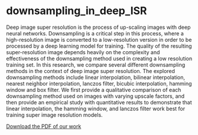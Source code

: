 # downsampling_in_deep_ISR
Deep image super resolution is the process of up-scaling
images with deep neural networks. Downsampling is a
critical step in this process, where a high-resolution image is
converted to a low-resolution version in order to be processed by
a deep learning model for training. The quality of the resulting
super-resolution image depends heavily on the complexity and
effectiveness of the downsampling method used in creating a
low resolution training set. In this research, we compare several
different downsampling methods in the context of deep image
super resolution. The explored downsampling methods include
linear interpolation, bilinear interpolation, nearest neighbor interpolation, lanczos filter, bicubic interpolation, hamming window
and box filter. We first provide a qualitative comparison of
each downsampling method used on images with varying upscale
factors, and then provide an empirical study with quantitative
results to demonstrate that linear interpolation, the hamming
window, and lanczos filter work best for training super image
resolution models.


[Download the PDF of our work](https://github.com/DanielPlatnick/downsampling_in_deep_ISR/main/Downsampling_in_deep_ISR_paper.pdf)
